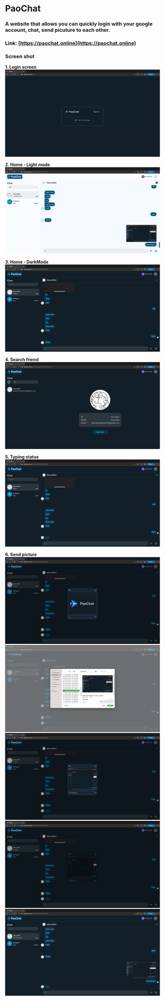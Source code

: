 # PaoChat

### A website that allows you can quickly login with your google account, chat, send picuture to each other.

### Link: [https://paochat.online](https://paochat.online)

### Screen shot

**1. Login screen**
![](./StoryPicture/1.png)

**2. Home - Light mode**
![](./StoryPicture/2.png)

**3. Home - DarkMode**
![](./StoryPicture/4.png)

**4. Search friend**
![](./StoryPicture/3.png)

**5. Typing status**
![](./StoryPicture/5.png)

**6. Send picture**
![](./StoryPicture/6.png)
![](./StoryPicture/7.png)
![](./StoryPicture/8.png)
![](./StoryPicture/9.png)
![](./StoryPicture/10.png)
